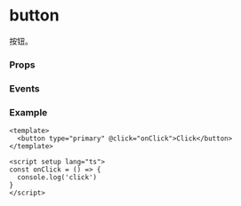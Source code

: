 <script setup>
import Props from '/@theme/components/Props.vue'
import Events from '/@theme/components/Events.vue'

const props = [
    {
        name: "type", 
        type:`'primary' | 'default' | 'success' | 'warning' | 'danger'`,
        default: "default",
        required: false, 
        desc:"类型", 
        version: "0.1.0"
    },
    {
        name: "size", 
        type:`'large' | 'normal' | 'small' | 'mini'`,
        default: "normal",
        required: false, 
        desc:"尺寸", 
        version: "0.1.0"
    },
    {
        name: "color", 
        type:"string",
        default: "",
        required: false, 
        desc:"按钮颜色", 
        version: "0.1.0"
    },
    {
        name: "plain", 
        type:"boolean",
        default: "false",
        required: false, 
        desc:"是否为朴素按钮", 
        version: "0.1.0"
    },
    {
        name: "disabled", 
        type:"boolean",
        default: "false",
        required: false, 
        desc:"是否禁用按钮", 
        version: "0.1.0"
    },
    {
        name: "loading", 
        type:"boolean",
        default: "false",
        required: false, 
        desc:"是否显示为加载状态", 
        version: "0.1.0"
    },
     {
        name: "hover-class", 
        type:"string",
        default: "ll-button--hover",
        required: false, 
        desc:`指定按下去的样式类。当 hover-class="none" 时，没有点击态效果`, 
        version: "0.1.0"
    },
    {
        name: "hover-stop-propagation", 
        type:"boolean",
        default: "false",
        required: false, 
        desc:"指定是否阻止本节点的祖先节点出现点击态", 
        version: "0.1.0"
    },
    {
        name: "hover-start-time", 
        type:"number",
        default: "20",
        required: false, 
        desc:"按住后多久出现点击态，单位毫秒", 
        version: "0.1.0"
    },
    {
        name: "hover-stay-time", 
        type:"number",
        default: "70",
        required: false, 
        desc:"手指松开后点击态保留时间，单位毫秒", 
        version: "0.1.0"
    },
]

const events = [
    {
        name: "click", 
        desc:"点击按钮，且按钮状态不为加载或禁用时触发", 
        event:"",
        version: "0.1.0"
    },
]
</script>

# button

按钮。

### Props

<Props :data="props" />

### Events

<Events :data="events" />

### Example

```vue
<template>
  <button type="primary" @click="onClick">Click</button>
</template>

<script setup lang="ts">
const onClick = () => {
  console.log('click')
}
</script>
```
